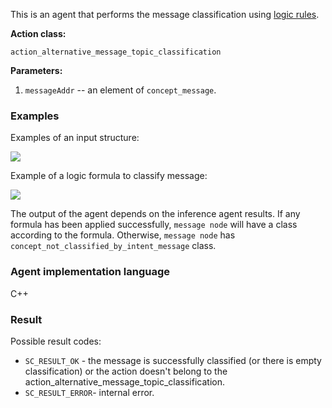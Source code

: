This is an agent that performs the message classification using [logic rules](../subsystems/scl-machine.md).

**Action class:**

`action_alternative_message_topic_classification`

**Parameters:**

1. `messageAddr` -- an element of `concept_message`.

### Examples

Examples of an input structure:

<img src="../images/alternativeMessageTopicClassificationAgentInput.png"></img>

Example of a logic formula to classify message:

<img src="../images/lr_greeting_message.png"></img>

The output of the agent depends on the inference agent results. If any formula has been applied successfully, `message node` will have a class according to the formula.
Otherwise, `message node` has `concept_not_classified_by_intent_message` class.

### Agent implementation language
C++

### Result

Possible result codes:

* `SC_RESULT_OK` - the message is successfully classified (or there is empty classification) or the action doesn't belong to the action_alternative_message_topic_classification.
* `SC_RESULT_ERROR`- internal error.
